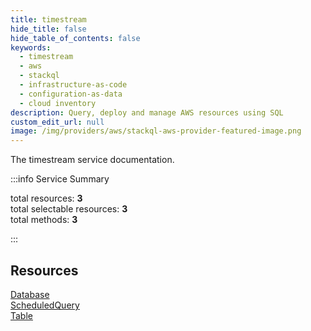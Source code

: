 ```yaml
---
title: timestream
hide_title: false
hide_table_of_contents: false
keywords:
  - timestream
  - aws
  - stackql
  - infrastructure-as-code
  - configuration-as-data
  - cloud inventory
description: Query, deploy and manage AWS resources using SQL
custom_edit_url: null
image: /img/providers/aws/stackql-aws-provider-featured-image.png
---
```


The timestream service documentation.

:::info Service Summary

<div class="row">
<div class="providerDocColumn">
<span>total resources:&nbsp;<b>3</b></span><br />
<span>total selectable resources:&nbsp;<b>3</b></span><br />
<span>total methods:&nbsp;<b>3</b></span><br />
</div>
</div>

:::

## Resources
<div class="row">
<div class="providerDocColumn">
<a href="/providers/aws/timestream/Database/">Database</a><br />
<a href="/providers/aws/timestream/ScheduledQuery/">ScheduledQuery</a>
</div>
<div class="providerDocColumn">
<a href="/providers/aws/timestream/Table/">Table</a>
</div>
</div>